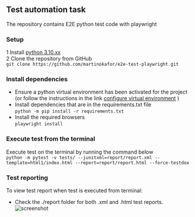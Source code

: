 
## Test automation task       
The repository contains E2E python test code with playwright

### Setup
1 Install [python 3.10.xx](https://www.python.org/)   
2 Clone the repository from GitHub     
    ```git clone https://github.com/martinokafor/e2e-test-playwright.git```     


### Install dependencies
- Ensure a python virtual environment has been activated for the project (or follow the instructions in the link [configure virtual environment](https://docs.python.org/3/library/venv.html) )
- Install dependencies that are in the requirements.txt file   
    ```python -m pip install -r requirements.txt``` 
- Install the required browsers   
    ```playwright install```

### Execute test from the terminal
Execute test on the terminal by running the command below     
``` python -m pytest -v tests/ --junitxml=report/report.xml --template=html1/index.html --report=report/report.html --force-testdox ```

### Test reporting
To view test report when test is executed from terminal:      
- Check the ./report folder for both .xml and .html test reports.      
![screenshot](image/test_report.png)
